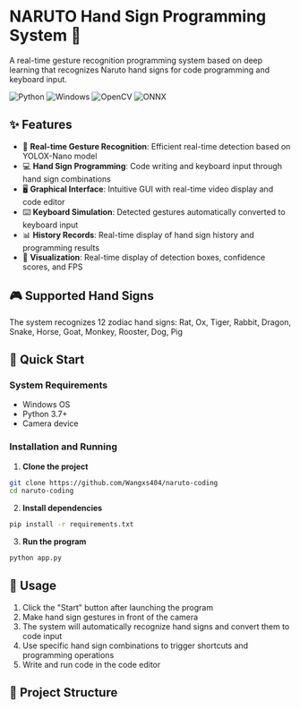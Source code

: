 # NARUTO Hand Sign Programming System 🥷

A real-time gesture recognition programming system based on deep learning that recognizes Naruto hand signs for code programming and keyboard input.

![Python](https://img.shields.io/badge/Python-3.7+-blue.svg)
![Windows](https://img.shields.io/badge/Platform-Windows-blue.svg)
![OpenCV](https://img.shields.io/badge/OpenCV-4.0+-green.svg)
![ONNX](https://img.shields.io/badge/ONNX-Runtime-orange.svg)

## ✨ Features

- 🎯 **Real-time Gesture Recognition**: Efficient real-time detection based on YOLOX-Nano model
- 💻 **Hand Sign Programming**: Code writing and keyboard input through hand sign combinations
- 🖥️ **Graphical Interface**: Intuitive GUI with real-time video display and code editor
- ⌨️ **Keyboard Simulation**: Detected gestures automatically converted to keyboard input
- 📊 **History Records**: Real-time display of hand sign history and programming results
- 🎨 **Visualization**: Real-time display of detection boxes, confidence scores, and FPS

## 🎮 Supported Hand Signs

The system recognizes 12 zodiac hand signs: Rat, Ox, Tiger, Rabbit, Dragon, Snake, Horse, Goat, Monkey, Rooster, Dog, Pig

## 🚀 Quick Start

### System Requirements

- Windows OS
- Python 3.7+
- Camera device

### Installation and Running

1. **Clone the project**
```bash
git clone https://github.com/Wangxs404/naruto-coding
cd naruto-coding
```

2. **Install dependencies**
```bash
pip install -r requirements.txt
```

3. **Run the program**
```bash
python app.py
```

## 🎯 Usage

1. Click the "Start" button after launching the program
2. Make hand sign gestures in front of the camera
3. The system will automatically recognize hand signs and convert them to code input
4. Use specific hand sign combinations to trigger shortcuts and programming operations
5. Write and run code in the code editor

## 📁 Project Structure